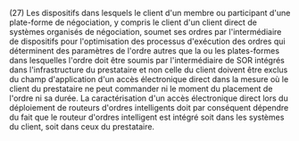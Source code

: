 (27) Les dispositifs dans lesquels le client d'un membre ou participant d'une plate-forme de négociation, y compris le client d'un client direct de systèmes organisés de négociation, soumet ses ordres par l'intermédiaire de dispositifs pour l'optimisation des processus d'exécution des ordres qui déterminent des paramètres de l'ordre autres que la ou les plates-formes dans lesquelles l'ordre doit être soumis par l'intermédiaire de SOR intégrés dans l'infrastructure du prestataire et non celle du client doivent être exclus du champ d'application d'un accès électronique direct dans la mesure où le client du prestataire ne peut commander ni le moment du placement de l'ordre ni sa durée. La caractérisation d'un accès électronique direct lors du déploiement de routeurs d'ordres intelligents doit par conséquent dépendre du fait que le routeur d'ordres intelligent est intégré soit dans les systèmes du client, soit dans ceux du prestataire.